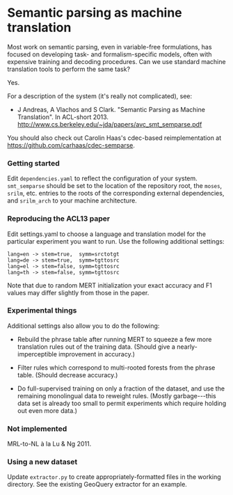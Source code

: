 # Semantic parsing as machine translation

Most work on semantic parsing, even in variable-free formulations, has focused
on developing task- and formalism-specific models, often with expensive
training and decoding procedures. Can we use standard machine translation tools
to perform the same task? 

Yes. 

For a description of the system (it's really not complicated), see:

- J Andreas, A Vlachos and S Clark. "Semantic Parsing as Machine
  Translation". In ACL-short 2013. 
  http://www.cs.berkeley.edu/~jda/papers/avc_smt_semparse.pdf

You should also check out Carolin Haas's cdec-based reimplementation at
https://github.com/carhaas/cdec-semparse. 

### Getting started

Edit `dependencies.yaml` to reflect the configuration of your system.
`smt_semparse` should be set to the location of the repository root, the
`moses`, `srilm`, etc. entries to the roots of the corresponding external
dependencies, and `srilm_arch` to your machine architecture.

### Reproducing the ACL13 paper

Edit settings.yaml to choose a language and translation model for the particular
experiment you want to run. Use the following additional settings:

    lang=en -> stem=true,  symm=srctotgt
    lang=de -> stem=true,  symm=tgttosrc
    lang=el -> stem=false, symm=tgttosrc
    lang=th -> stem=false, symm=tgttosrc

Note that due to random MERT initialization your exact accuracy and F1 values
may differ slightly from those in the paper.

### Experimental things

Additional settings also allow you to do the following:

- Rebuild the phrase table after running MERT to squeeze a few more translation
  rules out of the training data. (Should give a nearly-imperceptible
  improvement in accuracy.)

- Filter rules which correspond to multi-rooted forests from the phrase table.
  (Should decrease accuracy.)

- Do full-supervised training on only a fraction of the dataset, and use the
  remaining monolingual data to reweight rules. (Mostly garbage---this data set
  is already too small to permit experiments which require holding out even more
  data.)

### Not implemented

MRL-to-NL &agrave; la Lu &amp; Ng 2011.

### Using a new dataset

Update `extractor.py` to create appropriately-formatted files in the working
directory. See the existing GeoQuery extractor for an example.
